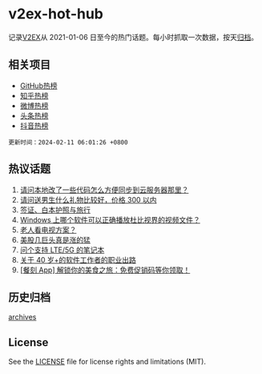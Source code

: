 # v2ex-hot-hub

 记录[V2EX](https://www.v2ex.com/)从 2021-01-06 日至今的热门话题。每小时抓取一次数据，按天[归档](archives)。
 
 ## 相关项目

- [GitHub热榜](https://github.com/it985/github-hot-hub)
- [知乎热榜](https://github.com/it985/zhihu-hot-hub)
- [微博热榜](https://github.com/it985/weibo-hot-hub)
- [头条热榜](https://github.com/it985/toutiao-hot-hub)
- [抖音热榜](https://github.com/it985/douyin-hot-hub)


 `更新时间：2024-02-11 06:01:26 +0800`

## 热议话题

1. [请问本地改了一些代码怎么方便同步到云服务器那里？](https://www.v2ex.com/t/1015243)
1. [请问送男生什么礼物比较好，价格 300 以内](https://www.v2ex.com/t/1015280)
1. [签证、白本护照与旅行](https://www.v2ex.com/t/1015219)
1. [Windows 上哪个软件可以正确播放杜比视界的视频文件？](https://www.v2ex.com/t/1015244)
1. [老人看电视方案？](https://www.v2ex.com/t/1015265)
1. [美股几巨头真是涨的猛](https://www.v2ex.com/t/1015216)
1. [问个支持 LTE/5G 的笔记本](https://www.v2ex.com/t/1015208)
1. [关于 40 岁+的软件工作者的职业出路](https://www.v2ex.com/t/1015221)
1. [[餐刻 App] 解锁你的美食之旅：免费促销码等你领取！](https://www.v2ex.com/t/1015211)

## 历史归档

[archives](archives)

## License

See the [LICENSE](LICENSE) file for license rights and limitations (MIT).
